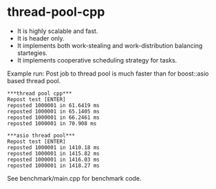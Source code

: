 thread-pool-cpp
=================

 * It is highly scalable and fast.
 * It is header only.
 * It implements both work-stealing and work-distribution balancing startegies.
 * It implements cooperative scheduling strategy for tasks.

Example run:
Post job to thread pool is much faster than for boost::asio based thread pool.

    ***thread pool cpp***
    Repost test [ENTER]
    reposted 1000001 in 61.6419 ms
    reposted 1000001 in 65.1405 ms
    reposted 1000001 in 66.2461 ms
    reposted 1000001 in 70.908 ms

    ***asio thread pool***
    Repost test [ENTER]
    reposted 1000001 in 1410.18 ms
    reposted 1000001 in 1415.82 ms
    reposted 1000001 in 1416.03 ms
    reposted 1000001 in 1418.27 ms

See benchmark/main.cpp for benchmark code.

